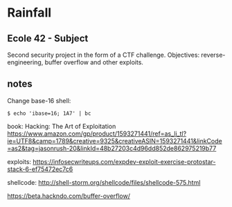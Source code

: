 # Rainfall

## Ecole 42 - Subject

Second security project in the form of a CTF challenge. Objectives: reverse-engineering, buffer overflow and other exploits.

## notes

Change base-16 shell:

    $ echo 'ibase=16; 1A7' | bc

book:
Hacking: The Art of Exploitation
https://www.amazon.com/gp/product/1593271441/ref=as_li_tl?ie=UTF8&camp=1789&creative=9325&creativeASIN=1593271441&linkCode=as2&tag=jasonrush-20&linkId=48b27203c4d96dd852de862975219b77


exploits:
https://infosecwriteups.com/expdev-exploit-exercise-protostar-stack-6-ef75472ec7c6

shellcode:
http://shell-storm.org/shellcode/files/shellcode-575.html

https://beta.hackndo.com/buffer-overflow/
